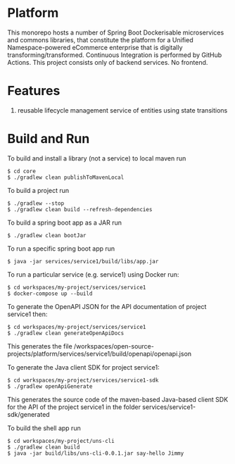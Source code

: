 # Platform
This monorepo hosts a number of Spring Boot Dockerisable microservices and commons libraries, that constitute the platform for a Unified Namespace-powered eCommerce enterprise that is digitally transforming/transformed. Continuous Integration is performed by GitHub Actions. This project consists only of backend services. No frontend.


# Features
1. reusable lifecycle management service of entities using state transitions


# Build and Run
To build and install a library (not a service) to local maven run
```shell
$ cd core
$ ./gradlew clean publishToMavenLocal
```


To build a project run
```shell
$ ./gradlew --stop
$ ./gradlew clean build --refresh-dependencies
```


To build a spring boot app as a JAR run
```shell
$ ./gradlew clean bootJar
```


To run a specific spring boot app run
```shell
$ java -jar services/service1/build/libs/app.jar
```


To run a particular service (e.g. service1) using Docker run:
```shell
$ cd workspaces/my-project/services/service1
$ docker-compose up --build
```


To generate the OpenAPI JSON for the API documentation of project service1 then:
```shell
$ cd workspaces/my-project/services/service1
$ ./gradlew clean generateOpenApiDocs
```
This generates the file /workspaces/open-source-projects/platform/services/service1/build/openapi/openapi.json 


To generate the Java client SDK for project service1:
```shell
$ cd workspaces/my-project/services/service1-sdk
$ ./gradlew openApiGenerate
```
This generates the source code of the maven-based Java-based client SDK for the API of the project service1 in the folder services/service1-sdk/generated


To build the shell app run
```shell
$ cd workspaces/my-project/uns-cli
$ ./gradlew clean build
$ java -jar build/libs/uns-cli-0.0.1.jar say-hello Jimmy
```
